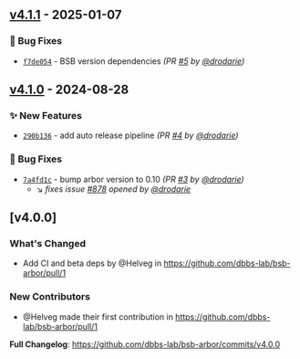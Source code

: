 ## [v4.1.1] - 2025-01-07
### :bug: Bug Fixes
- [`f7de054`](https://github.com/dbbs-lab/bsb-arbor/commit/f7de054c985ea1f41f81117e9951f35c558c700a) - BSB version dependencies *(PR [#5](https://github.com/dbbs-lab/bsb-arbor/pull/5) by [@drodarie](https://github.com/drodarie))*


## [v4.1.0] - 2024-08-28
### :sparkles: New Features
- [`290b136`](https://github.com/dbbs-lab/bsb-arbor/commit/290b136d47443b1357891463b5331f7f6dd38dfb) - add auto release pipeline *(PR [#4](https://github.com/dbbs-lab/bsb-arbor/pull/4) by [@drodarie](https://github.com/drodarie))*

### :bug: Bug Fixes
- [`7a4fd1c`](https://github.com/dbbs-lab/bsb-arbor/commit/7a4fd1ccf40de2484d9aa351578c36de4f378370) - bump arbor version to 0.10 *(PR [#3](https://github.com/dbbs-lab/bsb-arbor/pull/3) by [@drodarie](https://github.com/drodarie))*
  - :arrow_lower_right: *fixes issue [#878](https://github.com/dbbs-lab/bsb-core/issues/878) opened by [@drodarie](https://github.com/drodarie)*


## [v4.0.0]
### What's Changed
* Add CI and beta deps by @Helveg in https://github.com/dbbs-lab/bsb-arbor/pull/1

### New Contributors
* @Helveg made their first contribution in https://github.com/dbbs-lab/bsb-arbor/pull/1

**Full Changelog**: https://github.com/dbbs-lab/bsb-arbor/commits/v4.0.0

[v4.1.0]: https://github.com/dbbs-lab/bsb-arbor/compare/v4.0.0...v4.1.0
[v4.1.1]: https://github.com/dbbs-lab/bsb-arbor/compare/v4.1.0...v4.1.1
